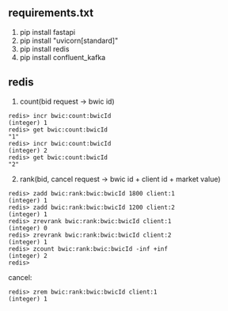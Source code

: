 ## requirements.txt
1. pip install fastapi
2. pip install "uvicorn[standard]"
3. pip install redis
4. pip install confluent_kafka

## redis
1. count(bid request -> bwic id)
```shell
redis> incr bwic:count:bwicId
(integer) 1
redis> get bwic:count:bwicId
"1"
redis> incr bwic:count:bwicId
(integer) 2
redis> get bwic:count:bwicId
"2"
```

2. rank(bid, cancel request -> bwic id + client id + market value)
```shell
redis> zadd bwic:rank:bwic:bwicId 1800 client:1
(integer) 1
redis> zadd bwic:rank:bwic:bwicId 1200 client:2
(integer) 1
redis> zrevrank bwic:rank:bwic:bwicId client:1
(integer) 0
redis> zrevrank bwic:rank:bwic:bwicId client:2
(integer) 1
redis> zcount bwic:rank:bwic:bwicId -inf +inf
(integer) 2
redis> 
```

cancel:
```shell
redis> zrem bwic:rank:bwic:bwicId client:1
(integer) 1
```

